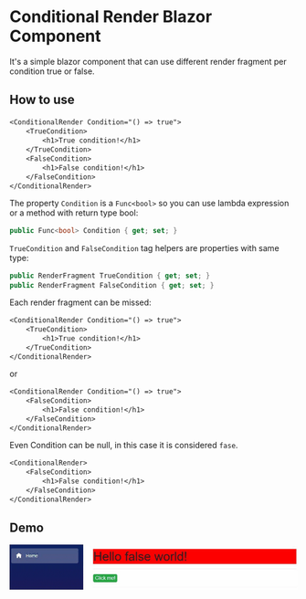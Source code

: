 # Conditional Render Blazor Component

It's a simple blazor component that can use different render fragment per condition true or false.

## How to use

```razor
<ConditionalRender Condition="() => true">
    <TrueCondition>
        <h1>True condition!</h1>
    </TrueCondition>
    <FalseCondition>
        <h1>False condition!</h1>
    </FalseCondition>
</ConditionalRender>
```

The property `Condition` is a `Func<bool>` so you can use lambda expression or a method with return type bool:

```c#
public Func<bool> Condition { get; set; }
```

`TrueCondition` and `FalseCondition` tag helpers are properties with same type:

```c#
public RenderFragment TrueCondition { get; set; }
public RenderFragment FalseCondition { get; set; }
```

Each render fragment can be missed:

```razor
<ConditionalRender Condition="() => true">
    <TrueCondition>
        <h1>True condition!</h1>
    </TrueCondition>
</ConditionalRender>
```

or

```razor
<ConditionalRender Condition="() => true">
    <FalseCondition>
        <h1>False condition!</h1>
    </FalseCondition>
</ConditionalRender>
```

Even Condition can be null, in this case it is considered `fase`.

```razor
<ConditionalRender>
    <FalseCondition>
        <h1>False condition!</h1>
    </FalseCondition>
</ConditionalRender>
```

## Demo

![Demo Gif](https://github.com/KevinValmo/ConditionalRender/blob/master/ConditionalRenderComp/wwwroot/img/demo.gif)
